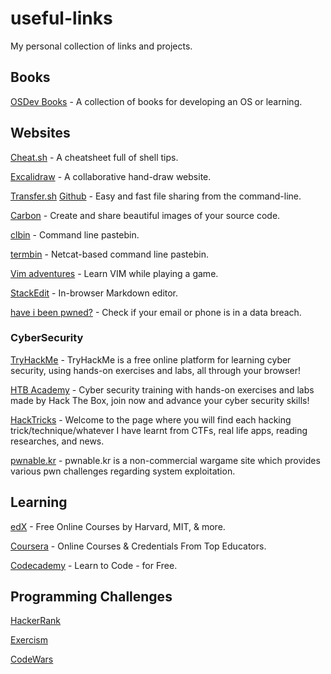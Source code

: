 # useful-links
My personal collection of links and projects.

## Books
[OSDev Books](https://wiki.osdev.org/Books) - A collection of books for developing an OS or learning.

## Websites
[Cheat.sh](https://cheat.sh/) - A cheatsheet full of shell tips.

[Excalidraw](https://excalidraw.com/) - A collaborative hand-draw website.

[Transfer.sh](https://transfer.sh/) [Github](https://github.com/dutchcoders/transfer.sh/) - Easy and fast file sharing from the command-line.

[Carbon](https://carbon.now.sh/) - Create and share beautiful images of your source code.

[clbin](https://clbin.com/) - Command line pastebin.

[termbin](https://termbin.com/) - Netcat-based command line pastebin.

[Vim adventures](https://vim-adventures.com/) - Learn VIM while playing a game.

[StackEdit](https://stackedit.io/) - In-browser Markdown editor.

[have i been pwned?](https://haveibeenpwned.com/) - Check if your email or phone is in a data breach.

### CyberSecurity
[TryHackMe](https://tryhackme.com) - TryHackMe is a free online platform for learning cyber security, using hands-on exercises and labs, all through your browser!

[HTB Academy](https://academy.hackthebox.com) - Cyber security training with hands-on exercises and labs made by Hack The Box, join now and advance your cyber security skills!

[HackTricks](https://book.hacktricks.xyz/) - Welcome to the page where you will find each hacking trick/technique/whatever I have learnt from CTFs, real life apps, reading researches, and news.

[pwnable.kr](https://pwnable.kr/) - pwnable.kr is a non-commercial wargame site which provides various pwn challenges regarding system exploitation.

## Learning
[edX](https://www.edx.org/) - Free Online Courses by Harvard, MIT, & more.

[Coursera](https://www.coursera.org/) - Online Courses & Credentials From Top Educators.

[Codecademy](https://www.codecademy.com/) - Learn to Code - for Free.

## Programming Challenges
[HackerRank](https://www.hackerrank.com/)

[Exercism](https://exercism.org/)

[CodeWars](https://www.codewars.com/)
